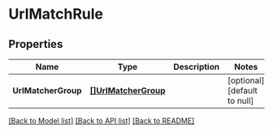 # UrlMatchRule

## Properties
Name | Type | Description | Notes
------------ | ------------- | ------------- | -------------
**UrlMatcherGroup** | [**[]UrlMatcherGroup**](url_matcher_group.md) |  | [optional] [default to null]

[[Back to Model list]](../README.md#documentation-for-models) [[Back to API list]](../README.md#documentation-for-api-endpoints) [[Back to README]](../README.md)


